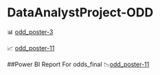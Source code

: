 # DataAnalystProject-ODD

📊 [odd_poster-3](./odd3_poster.pdf)

📈 [odd_poster-11](./odd11_poster.pdf)


##Power BI Report For odds_final
📉[odd_poster-11](./odds_final.pdf)
